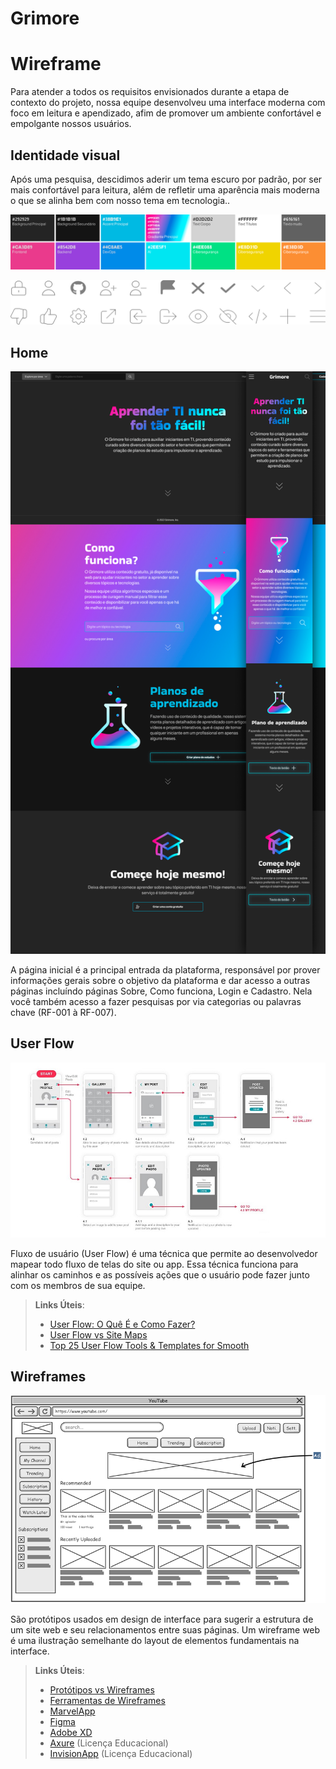 
# **Grimore**


# **Wireframe**

Para atender a todos os requisitos envisionados durante a etapa de contexto do projeto, nossa equipe desenvolveu uma interface moderna com foco em leitura e apendizado, afim de promover um ambiente confortável e empolgante nossos usuários.


## Identidade visual

Após uma pesquisa, descidimos aderir um tema escuro por padrão, por ser mais confortável para leitura, além de refletir uma aparência mais moderna o que se alinha bem com nosso tema em tecnologia..

![Paleta de cores](img/Cores.png)

![Icones](img/Icones.png)

## Home
![Home](img/Home.png)

A página inicial é a principal entrada da plataforma, responsável por prover informações gerais sobre o objetivo da plataforma e dar acesso a outras páginas incluíndo páginas Sobre, Como funciona, Login e Cadastro. Nela você também acesso a fazer pesquisas por via categorias ou palavras chave (RF-001 à RF-007).

## User Flow

![Exemplo de UserFlow](img/userflow.jpg)

Fluxo de usuário (User Flow) é uma técnica que permite ao desenvolvedor mapear todo fluxo de telas do site ou app. Essa técnica funciona para alinhar os caminhos e as possíveis ações que o usuário pode fazer junto com os membros de sua equipe.

> **Links Úteis**:
> - [User Flow: O Quê É e Como Fazer?](https://medium.com/7bits/fluxo-de-usu%C3%A1rio-user-flow-o-que-%C3%A9-como-fazer-79d965872534)
> - [User Flow vs Site Maps](http://designr.com.br/sitemap-e-user-flow-quais-as-diferencas-e-quando-usar-cada-um/)
> - [Top 25 User Flow Tools & Templates for Smooth](https://www.mockplus.com/blog/post/user-flow-tools)


## Wireframes

![Exemplo de Wireframe](img/wireframe-example.png)

São protótipos usados em design de interface para sugerir a estrutura de um site web e seu relacionamentos entre suas páginas. Um wireframe web é uma ilustração semelhante do layout de elementos fundamentais na interface.
 
> **Links Úteis**:
> - [Protótipos vs Wireframes](https://www.nngroup.com/videos/prototypes-vs-wireframes-ux-projects/)
> - [Ferramentas de Wireframes](https://rockcontent.com/blog/wireframes/)
> - [MarvelApp](https://marvelapp.com/developers/documentation/tutorials/)
> - [Figma](https://www.figma.com/)
> - [Adobe XD](https://www.adobe.com/br/products/xd.html#scroll)
> - [Axure](https://www.axure.com/edu) (Licença Educacional)
> - [InvisionApp](https://www.invisionapp.com/) (Licença Educacional)
